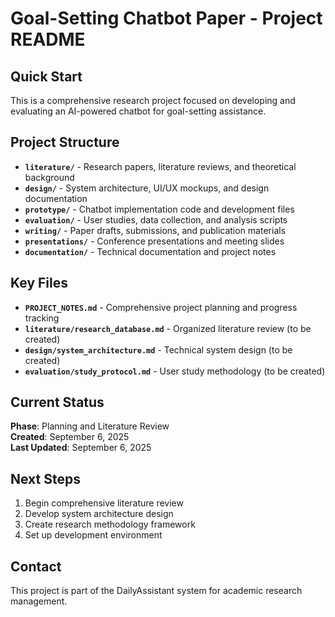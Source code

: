 # Goal-Setting Chatbot Paper - Project README

## Quick Start

This is a comprehensive research project focused on developing and evaluating an AI-powered chatbot for goal-setting assistance.

## Project Structure

- **`literature/`** - Research papers, literature reviews, and theoretical background
- **`design/`** - System architecture, UI/UX mockups, and design documentation  
- **`prototype/`** - Chatbot implementation code and development files
- **`evaluation/`** - User studies, data collection, and analysis scripts
- **`writing/`** - Paper drafts, submissions, and publication materials
- **`presentations/`** - Conference presentations and meeting slides
- **`documentation/`** - Technical documentation and project notes

## Key Files

- **`PROJECT_NOTES.md`** - Comprehensive project planning and progress tracking
- **`literature/research_database.md`** - Organized literature review (to be created)
- **`design/system_architecture.md`** - Technical system design (to be created)
- **`evaluation/study_protocol.md`** - User study methodology (to be created)

## Current Status

**Phase**: Planning and Literature Review  
**Created**: September 6, 2025  
**Last Updated**: September 6, 2025  

## Next Steps

1. Begin comprehensive literature review
2. Develop system architecture design
3. Create research methodology framework
4. Set up development environment

## Contact

This project is part of the DailyAssistant system for academic research management.
